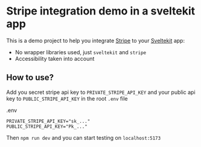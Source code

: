 # Stripe integration demo in a sveltekit app

This is a demo project to help you integrate [Stripe](https://stripe.com/en-fr) to your [Sveltekit](https://kit.svelte.dev/) app:

- No wrapper libraries used, just `sveltekit` and `stripe`
- Accessibility taken into account

## How to use?

Add you secret stripe api key to `PRIVATE_STRIPE_API_KEY` and your public api key to `PUBLIC_STRIPE_API_KEY` in the root `.env` file

.env
```
PRIVATE_STRIPE_API_KEY="sk_..."
PUBLIC_STRIPE_API_KEY="Pk_..."
```

Then `npm run dev` and you can start testing on `localhost:5173`
